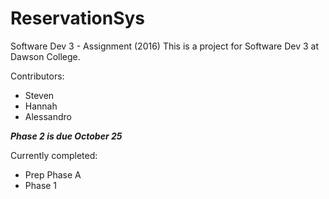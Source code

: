 # ReservationSys
Software Dev 3 - Assignment (2016)
This is a project for Software Dev 3 at Dawson College.

Contributors:
 - Steven
 - Hannah
 - Alessandro
 
***Phase 2 is due October 25***

Currently completed:
  - Prep Phase A
  - Phase 1
